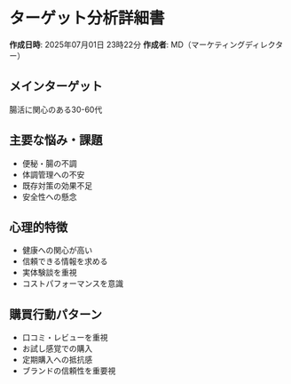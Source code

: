 # ターゲット分析詳細書

**作成日時**: 2025年07月01日 23時22分
**作成者**: MD（マーケティングディレクター）

## メインターゲット
腸活に関心のある30-60代

## 主要な悩み・課題
- 便秘・腸の不調
- 体調管理への不安
- 既存対策の効果不足
- 安全性への懸念

## 心理的特徴
- 健康への関心が高い
- 信頼できる情報を求める
- 実体験談を重視
- コストパフォーマンスを意識

## 購買行動パターン
- 口コミ・レビューを重視
- お試し感覚での購入
- 定期購入への抵抗感
- ブランドの信頼性を重要視
